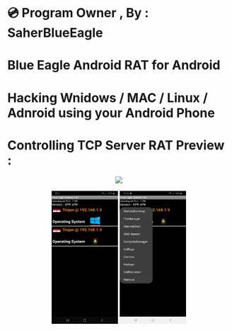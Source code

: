 # 💿 Program Owner , By : SaherBlueEagle
# Blue Eagle Android RAT for Android
# Hacking Wnidows / MAC / Linux / Adnroid  using your Android Phone
# Controlling TCP Server RAT Preview : 

<p align="center">
<img src="https://github.com/SaherBlueEagle/Android_RAT_APK_Version/raw/632d0725a78e2d2b3260b45fbc221e16a399d18f/videopreview.gif" > 


</p>

 <p align="center">
<img src="https://raw.githubusercontent.com/SaherBlueEagle/Android_RAT_APK_Version/main/Preiview.jpg" width="150" height="300" >
<img src="https://raw.githubusercontent.com/SaherBlueEagle/Android_RAT_APK_Version/main/Options%20Preview.jpg" width="150" height="300"><br>
</p>
